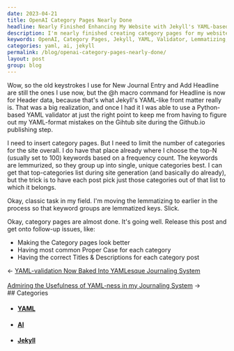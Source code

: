 ```yaml
---
date: 2023-04-21
title: OpenAI Category Pages Nearly Done
headline: Nearly Finished Enhancing My Website with Jekyll's YAML-based Category Pages
description: I'm nearly finished creating category pages for my website using Jekyll's YAML-like front matter, and I'm using a Python-based YAML validator to make sure I don't make any mistakes. I'm also lemmatizing keyword groups and picking categories from a top-N list to limit the number of categories. I just need to make the category pages look better, have the correct titles and descriptions, and use the most common proper case.
keywords: OpenAI, Category Pages, Jekyll, YAML, Validator, Lemmatizing, Keyword Groups, Top-N List, Titles, Descriptions, Proper Case
categories: yaml, ai, jekyll
permalink: /blog/openai-category-pages-nearly-done/
layout: post
group: blog
---
```



Wow, so the old keystrokes I use for New Journal Entry and Add Headline are
still the ones I use now, but the @h macro command for Headline is now for
Header data, because that's what Jekyll's YAML-like front matter really is.
That was a big realization, and once I had it I was able to use a Python-based
YAML validator at just the right point to keep me from having to figure out my
YAML-format mistakes on the Gihtub site during the Github.io publishing step.

I need to insert category pages. But I need to limit the number of categories
for the site overall. I do have that place already where I choose the top-N
(usually set to 100) keywords based on a frequency count. The keywords are
lemmurized, so they group up into single, unique categories best. I can get
that top-categories list during site generation (and basically do already), but
the trick is to have each post pick just those categories out of that list to
which it belongs.

Okay, classic task in my field. I'm moving the lemmatizing to earlier in the
process so that keyword groups are lemmatized keys. Slick.

Okay, category pages are almost done. It's going well. Release this post and
get onto follow-up issues, like:

- Making the Category pages look better
- Having most common Proper Case for each category
- Having the correct Titles & Descriptions for each category post


<div class="arrow-links"><div class="post-nav-prev"><span class="arrow">&larr;&nbsp;</span><a href="/blog/yaml-validation-now-baked-into-yamlesque-journaling-system/">YAML-validation Now Baked Into YAMLesque Journaling System</a></div> &nbsp; <div class="post-nav-next"><a href="/blog/admiring-the-usefulness-of-yaml-ness-in-my-journaling-system/">Admiring the Usefulness of YAML-ness in my Journaling System</a><span class="arrow">&nbsp;&rarr;</span></div></div>
## Categories

<ul>
<li><h4><a href='/yaml/'>YAML</a></h4></li>
<li><h4><a href='/ai/'>AI</a></h4></li>
<li><h4><a href='/jekyll/'>Jekyll</a></h4></li></ul>